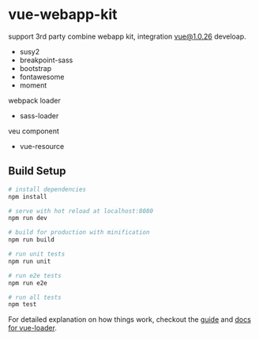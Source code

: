 # vue-webapp-kit

support 3rd party combine webapp kit, integration vue@1.0.26 develoap.

- susy2
- breakpoint-sass
- bootstrap
- fontawesome
- moment

webpack loader

- sass-loader

veu component

- vue-resource

## Build Setup

``` bash
# install dependencies
npm install

# serve with hot reload at localhost:8080
npm run dev

# build for production with minification
npm run build

# run unit tests
npm run unit

# run e2e tests
npm run e2e

# run all tests
npm test
```

For detailed explanation on how things work, checkout the [guide](http://vuejs-templates.github.io/webpack/) and [docs for vue-loader](http://vuejs.github.io/vue-loader).

